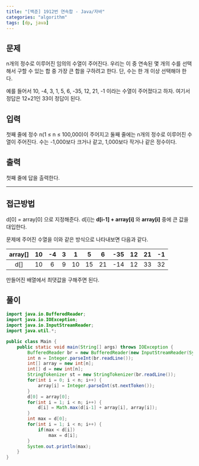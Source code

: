 ```yaml
---
title: "[백준] 1912번 연속합 - Java/자바"
categories: "algorithm"
tags: [dp, java]
---
```


## 문제

n개의 정수로 이루어진 임의의 수열이 주어진다. 우리는 이 중 연속된 몇 개의 수를 선택해서 구할 수 있는 합 중 가장 큰 합을 구하려고 한다. 단, 수는 한 개 이상 선택해야 한다.

예를 들어서 10, -4, 3, 1, 5, 6, -35, 12, 21, -1 이라는 수열이 주어졌다고 하자. 여기서 정답은 12+21인 33이 정답이 된다.

## 입력

첫째 줄에 정수 n(1 ≤ n ≤ 100,000)이 주어지고 둘째 줄에는 n개의 정수로 이루어진 수열이 주어진다. 수는 -1,000보다 크거나 같고, 1,000보다 작거나 같은 정수이다.

## 출력

첫째 줄에 답을 출력한다.



---



## 접근방법

d[0] = array[0] 으로 지정해준다. d[i]는 **d[i-1] + array[i]** 와 **array[i]** 중에 큰 값을 대입한다.

문제에 주어진 수열을 이와 같은 방식으로 나타내보면 다음과 같다.

| array[] |  10  |  -4  |  3   |  1   |  5   |  6   | -35  |  12  |  21  |  -1  |
| :-----: | :--: | :--: | :--: | :--: | :--: | :--: | :--: | :--: | :--: | :--: |
|   d[]   |  10  |  6   |  9   |  10  |  15  |  21  | -14  |  12  |  33  |  32  |

만들어진 배열에서 최댓값을 구해주면 된다. 



## 풀이

```java
import java.io.BufferedReader;
import java.io.IOException;
import java.io.InputStreamReader;
import java.util.*;

public class Main {
    public static void main(String[] args) throws IOException {
        BufferedReader br = new BufferedReader(new InputStreamReader(System.in));
        int n = Integer.parseInt(br.readLine());
        int[] array = new int[n];
        int[] d = new int[n];
        StringTokenizer st = new StringTokenizer(br.readLine());
        for(int i = 0; i < n; i++) {
            array[i] = Integer.parseInt(st.nextToken());
        }
        d[0] = array[0];
        for(int i = 1; i < n; i++) {
            d[i] = Math.max(d[i-1] + array[i], array[i]);
        }
        int max = d[0];
        for(int i = 1; i < n; i++) {
            if(max < d[i])
                max = d[i];
        }
        System.out.println(max);
    }
}
```

